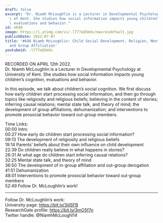 ```yaml
---
draft: false
excerpt: "Dr. Niamh McLoughlin is a Lecturer in Developmental Psychology at University\
  \ of Kent. She studies how social information impacts young children\u2019s cognition,\
  \ evaluations and behavior."
id: e648
image: https://i.ytimg.com/vi/-l777aQ5mXs/maxresdefault.jpg
publishDate: 2022-07-07
title: '#648 Niamh McLoughlin: Child Social Development, Religion, Mental State Talk,
  and Group Affiliation'
youtubeid: -l777aQ5mXs
---
```

RECORDED ON APRIL 12th 2022.  
Dr. Niamh McLoughlin is a Lecturer in Developmental Psychology at University of Kent. She studies how social information impacts young children’s cognition, evaluations and behavior.

In this episode, we talk about children’s social cognition. We first discuss how early children start processing social information, and then go through topics like religiosity and religious beliefs; believing in the content of stories; inferring causal relations; mental state talk, and theory of mind; the development of group affiliations; dehumanization; and interventions to promote prosocial behavior toward out-group members.

Time Links:  
00:00 Intro  
00:27  How early do children start processing social information?  
09:13  The development of religiosity and religious beliefs  
19:14  Parents’ beliefs about their own influence on child development  
22:39  Do children really believe in what happens in stories?  
26:31  At what age do children start inferring causal relations?  
32:25  Mental state talk, and theory of mind  
36:50  The development of in-group affiliation and out-group derogation  
41:51  Dehumanization  
48:01  Interventions to promote prosocial behavior toward out-group members  
52:49  Follow Dr. McLoughlin’s work!

---

Follow Dr. McLoughlin’s work:  
University page: https://bit.ly/3iilSFB  
ResearchGate profile: https://bit.ly/3mO5f7n  
Twitter handle: @NiamhMcLoughl14

